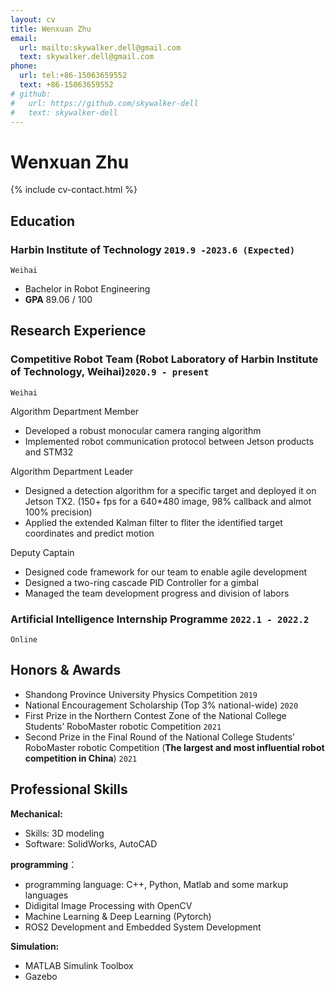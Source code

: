 ```yaml
---
layout: cv
title: Wenxuan Zhu
email:
  url: mailto:skywalker.dell@gmail.com
  text: skywalker.dell@gmail.com
phone:
  url: tel:+86-15063659552
  text: +86-15063659552
# github:
#   url: https://github.com/skywalker-dell
#   text: skywalker-dell
---
```


# Wenxuan Zhu

<!--
include contact information from the front matter
Supported arguments:
    - homepage: url, text
        - phone
        - email
            -->

{% include cv-contact.html %}

## Education

<!-- ### **Harbin Institute of Technology, Weihai (HIT)** `2019.9 -2023.6(Expected)` -->
### **Harbin Institute of Technology** `2019.9 -2023.6 (Expected)`


```
Weihai
```

- Bachelor in Robot Engineering
- **GPA**   89.06 / 100


## Research Experience

### **Competitive Robot Team** (Robot Laboratory of Harbin Institute of Technology, Weihai)`2020.9 - present`
```
Weihai
```

Algorithm Department Member<br> 

- Developed a robust monocular camera ranging algorithm
- Implemented robot communication protocol between Jetson products and STM32

Algorithm Department Leader<br>

- Designed a detection algorithm for a specific target and deployed it on Jetson TX2. (150+ fps for a 640*480 image, 98% callback and almot 100% precision)
- Applied the extended Kalman filter to fliter the identified target coordinates and predict motion

Deputy Captain<br>

- Designed code framework for our team to enable agile development
- Designed a two-ring cascade PID Controller for a gimbal
- Managed the team development progress and division of labors
<!-- - Opened training courses for college freshmen -->

### **Artificial Intelligence Internship Programme** `2022.1 - 2022.2`

```
Online
```


## Honors & Awards

- Shandong Province University Physics Competition `2019` <br>
- National Encouragement Scholarship (Top 3% national-wide) `2020` <br>
- First Prize in the Northern Contest Zone of the National College Students’ RoboMaster robotic Competition `2021` <br>
- Second Prize in the Final Round of the National College Students’ RoboMaster robotic Competition (**The largest and most influential robot competition in China**) `2021`<br>


## Professional Skills

**Mechanical:**
- Skills: 3D modeling
- Software: SolidWorks, AutoCAD

**programming**：
- programming language: C++, Python, Matlab and some markup languages
- Didigital Image Processing with OpenCV
- Machine Learning & Deep Learning (Pytorch)
  <!-- - Linux Development -->
- ROS2 Development and Embedded System Development

**Simulation:**
- MATLAB Simulink Toolbox
- Gazebo
  <!-- - Coppeliasim -->


<!-- ### Footer

Last updated: May 2013 -->
